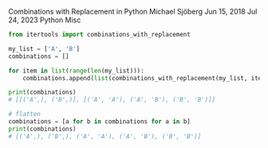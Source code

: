 Combinations with Replacement in Python
Michael Sjöberg
Jun 15, 2018
Jul 24, 2023
Python
Misc

```python
from itertools import combinations_with_replacement

my_list = ['A', 'B']
combinations = []

for item in list(range(len(my_list))):
    combinations.append(list(combinations_with_replacement(my_list, item + 1)))

print(combinations)
# [[('A',), ('B',)], [('A', 'A'), ('A', 'B'), ('B', 'B')]]

# flatten
combinations = [a for b in combinations for a in b]
print(combinations)
# [('A',), ('B',), ('A', 'A'), ('A', 'B'), ('B', 'B')]
```
